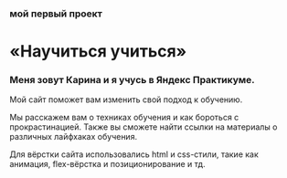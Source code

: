 <h3>мой первый проект</h3>
<h1>«Научиться учиться»</h1>
<h3>Меня зовут Карина и я учусь в Яндекс Практикуме.</h3>
<p>Мой сайт поможет вам изменить свой подход к обучению.</p>
<p>Мы расскажем вам о техниках обучения и как бороться с прокрастинацией. Также вы сможете найти ссылки на материалы о различных лайфхаках обучения.</p>
<p>Для вёрстки сайта использовались html и css-стили, такие как анимация, flex-вёрстка и позиционирование и тд.</p>
